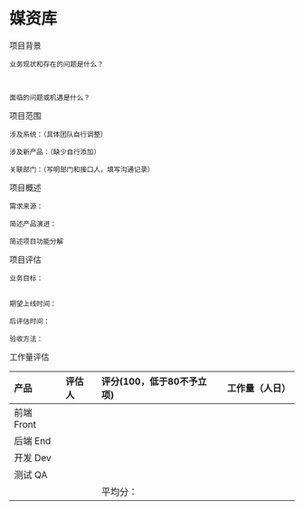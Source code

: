 # 媒资库

项目背景

```
业务现状和存在的问题是什么？



面临的问题或机遇是什么？
```

项目范围

```
涉及系统：（具体团队自行调整）

涉及新产品：（缺少自行添加）

关联部门：（写明部门和接口人，填写沟通记录）
```

项目概述

```
需求来源：

简述产品演进：

简述项目功能分解
```

项目评估

```
业务目标：


期望上线时间：

后评估时间：

验收方法：
```

工作量评估

| 产品 | 评估人 | 评分\(100，低于80不予立项\) | 工作量（人日） |
| :--- | :--- | :--- | :--- |
| 前端 Front |  |  |  |
| 后端 End |  |  |  |
| 开发 Dev |  |  |  |
| 测试 QA |  |  |  |
|  |  | 平均分： |  |



